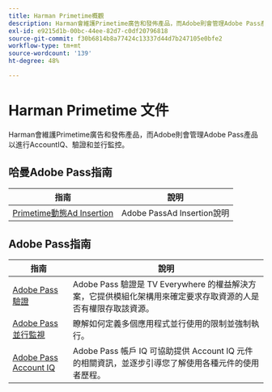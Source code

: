 ```yaml
---
title: Harman Primetime概觀
description: Harman會維護Primetime廣告和發佈產品，而Adobe則會管理Adobe Pass產品以進行AccountIQ、驗證和並行監控。
exl-id: e9215d1b-00bc-44ee-82d7-c0df20796818
source-git-commit: f30b6814b8a77424c13337d44d7b247105e0bfe2
workflow-type: tm+mt
source-wordcount: '139'
ht-degree: 48%

---
```


# Harman Primetime 文件

<!--
NOTE: Don't change Primetime to Pass in this file. All the stuff that belongs to Harman is still Primetime.
-->

Harman會維護Primetime廣告和發佈產品，而Adobe則會管理Adobe Pass產品以進行AccountIQ、驗證和並行監控。

## 哈曼Adobe Pass指南

| 指南 | 說明 |
|--- |--- |
| [Primetime動態Ad Insertion](https://experienceleague.adobe.com/docs/primetime/ad-insertion/home.html?lang=zh-Hant) | Adobe PassAd Insertion說明 |

## Adobe Pass指南

| 指南 | 說明 |
|--- |--- |
| [Adobe Pass驗證](/help/authentication/home.md) | Adobe Pass 驗證是 TV Everywhere 的權益解決方案，它提供模組化架構用來確定要求存取資源的人是否有權限存取該資源。 |
| [Adobe Pass並行監視](/help/concurrency-monitoring/cm-home.md) | 瞭解如何定義多個應用程式並行使用的限制並強制執行。 |
| [Adobe Pass Account IQ](/help/accountiq/home.md) | Adobe Pass 帳戶 IQ 可協助提供 Account IQ 元件的相關資訊，並逐步引導您了解使用各種元件的使用者歷程。 |
